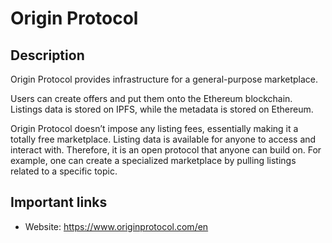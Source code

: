 # Origin Protocol

## Description

Origin Protocol provides infrastructure for a general-purpose marketplace.

Users can create offers and put them onto the Ethereum blockchain. Listings data is stored on IPFS, while the metadata is stored on Ethereum.

Origin Protocol doesn’t impose any listing fees, essentially making it a totally free marketplace. Listing data is available for anyone to access and interact with. Therefore, it is an open protocol that anyone can build on. For example, one can create a specialized marketplace by pulling listings related to a specific topic.

## Important links

* Website: https://www.originprotocol.com/en
